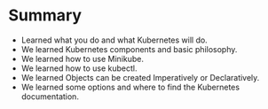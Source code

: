 # Summary

* Learned what you do and what Kubernetes will do.
* We learned Kubernetes components and basic philosophy.
* We learned how to use Minikube.
* We learned how to use kubectl.
* We learned Objects can be created Imperatively or Declaratively.
* We learned some options and where to find the Kubernetes documentation.
